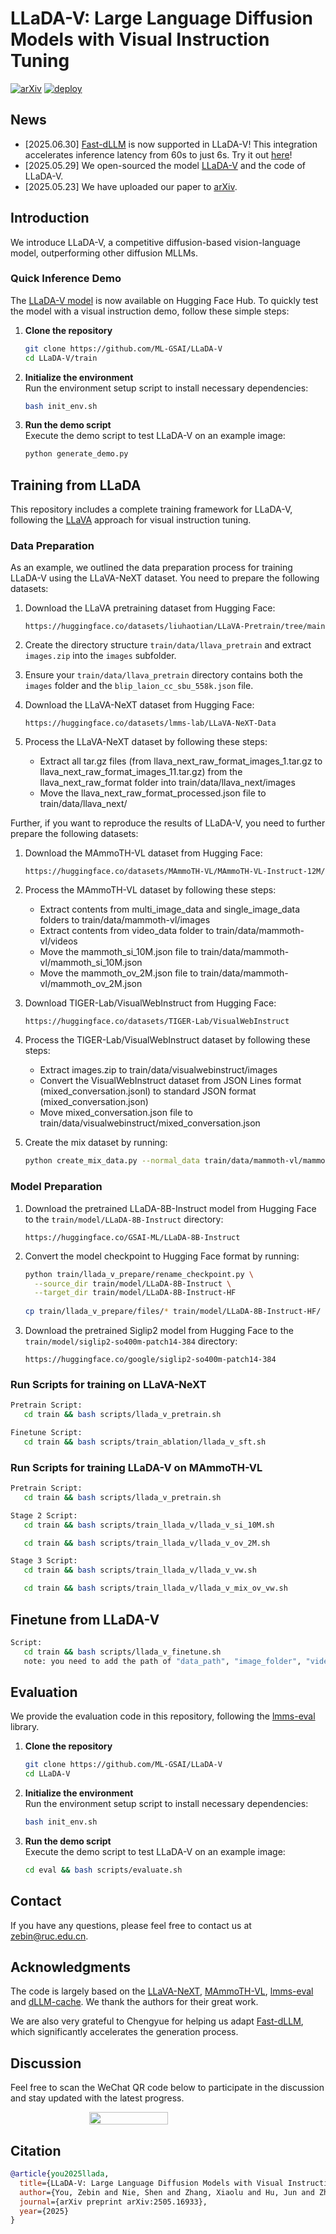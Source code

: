 # LLaDA-V: Large Language Diffusion Models with Visual Instruction Tuning
[![arXiv](https://img.shields.io/badge/Paper-arXiv-red.svg)](https://arxiv.org/abs/2505.16933)
[![deploy](https://img.shields.io/badge/Hugging%20Face-LLaDA_V-FFEB3B)](https://huggingface.co/GSAI-ML/LLaDA-V)


## News
- [2025.06.30] [Fast-dLLM](https://github.com/NVlabs/Fast-dLLM) is now supported in LLaDA-V! This integration accelerates inference latency from 60s to just 6s. Try it out [here](https://github.com/ML-GSAI/LLaDA-V/blob/main/train/generate_demo.py)! 
- [2025.05.29] We open-sourced the model [LLaDA-V](https://huggingface.co/GSAI-ML/LLaDA-V) and the code of LLaDA-V.
- [2025.05.23] We have uploaded our paper to [arXiv](https://arxiv.org/abs/2505.16933).

  
## Introduction
 We introduce LLaDA-V, a competitive diffusion-based vision-language model, outperforming other diffusion MLLMs.


### Quick Inference Demo
The [LLaDA-V model](https://huggingface.co/GSAI-ML/LLaDA-V) is now available on Hugging Face Hub. To quickly test the model with a visual instruction demo, follow these simple steps:

1. **Clone the repository**  
   ```bash
   git clone https://github.com/ML-GSAI/LLaDA-V
   cd LLaDA-V/train
   ```
2. **Initialize the environment**  
   Run the environment setup script to install necessary dependencies:
   ```bash
   bash init_env.sh
   ```
3. **Run the demo script**  
   Execute the demo script to test LLaDA-V on an example image:
   ```bash
   python generate_demo.py
   ```

## Training from LLaDA
This repository includes a complete training framework for LLaDA-V, following the [LLaVA](https://github.com/haotian-liu/LLaVA) approach for visual instruction tuning. 

### Data Preparation
As an example, we outlined the data preparation process for training LLaDA-V using the LLaVA-NeXT dataset. You need to prepare the following datasets:

1. Download the LLaVA pretraining dataset from Hugging Face:
   ```
   https://huggingface.co/datasets/liuhaotian/LLaVA-Pretrain/tree/main
   ```

2. Create the directory structure `train/data/llava_pretrain` and extract `images.zip` into the `images` subfolder.

3. Ensure your `train/data/llava_pretrain` directory contains both the `images` folder and the `blip_laion_cc_sbu_558k.json` file.

4. Download the LLaVA-NeXT dataset from Hugging Face:
   ```
   https://huggingface.co/datasets/lmms-lab/LLaVA-NeXT-Data
   ```

5. Process the LLaVA-NeXT dataset by following these steps:
   - Extract all tar.gz files (from llava_next_raw_format_images_1.tar.gz to llava_next_raw_format_images_11.tar.gz) from the llava_next_raw_format folder into train/data/llava_next/images
   - Move the llava_next_raw_format_processed.json file to train/data/llava_next/

Further, if you want to reproduce the results of LLaDA-V, you need to further prepare the following datasets:
1. Download the MAmmoTH-VL dataset from Hugging Face:
   ```
   https://huggingface.co/datasets/MAmmoTH-VL/MAmmoTH-VL-Instruct-12M/
   ```
2. Process the MAmmoTH-VL dataset by following these steps:
   - Extract contents from multi_image_data and single_image_data folders to train/data/mammoth-vl/images
   - Extract contents from video_data folder to train/data/mammoth-vl/videos
   - Move the mammoth_si_10M.json file to train/data/mammoth-vl/mammoth_si_10M.json
   - Move the mammoth_ov_2M.json file to train/data/mammoth-vl/mammoth_ov_2M.json
   
3. Download TIGER-Lab/VisualWebInstruct from Hugging Face:
   ```
   https://huggingface.co/datasets/TIGER-Lab/VisualWebInstruct
   ```
4. Process the TIGER-Lab/VisualWebInstruct dataset by following these steps:
   - Extract images.zip to train/data/visualwebinstruct/images
   - Convert the VisualWebInstruct dataset from JSON Lines format (mixed_conversation.jsonl) to standard JSON format (mixed_conversation.json)
   - Move mixed_conversation.json file to train/data/visualwebinstruct/mixed_conversation.json
5. Create the mix dataset by running:
   ```bash
   python create_mix_data.py --normal_data train/data/mammoth-vl/mammoth_ov_2M.json --inference_data train/data/visualwebinstruct/mixed_conversation.json --output_path train/data/mix_ov_2M_vw_reasoning.json
   ```

### Model Preparation

1. Download the pretrained LLaDA-8B-Instruct model from Hugging Face to the `train/model/LLaDA-8B-Instruct` directory:
   ```
   https://huggingface.co/GSAI-ML/LLaDA-8B-Instruct
   ```

2. Convert the model checkpoint to Hugging Face format by running:
   ```bash
   python train/llada_v_prepare/rename_checkpoint.py \
     --source_dir train/model/LLaDA-8B-Instruct \
     --target_dir train/model/LLaDA-8B-Instruct-HF
    
   cp train/llada_v_prepare/files/* train/model/LLaDA-8B-Instruct-HF/
   ```

3. Download the pretrained Siglip2 model from Hugging Face to the `train/model/siglip2-so400m-patch14-384` directory:
   ```
   https://huggingface.co/google/siglip2-so400m-patch14-384
   ```

### Run Scripts for training on LLaVA-NeXT
```bash
Pretrain Script:
   cd train && bash scripts/llada_v_pretrain.sh

Finetune Script:
   cd train && bash scripts/train_ablation/llada_v_sft.sh
```

### Run Scripts for training LLaDA-V on MAmmoTH-VL
```bash
Pretrain Script:
   cd train && bash scripts/llada_v_pretrain.sh

Stage 2 Script:
   cd train && bash scripts/train_llada_v/llada_v_si_10M.sh

   cd train && bash scripts/train_llada_v/llada_v_ov_2M.sh

Stage 3 Script:
   cd train && bash scripts/train_llada_v/llada_v_vw.sh

   cd train && bash scripts/train_llada_v/llada_v_mix_ov_vw.sh
```

## Finetune from LLaDA-V
```bash
Script: 
   cd train && bash scripts/llada_v_finetune.sh
   note: you need to add the path of "data_path", "image_folder", "video_folder" in llada_v_finetune.sh.
```


## Evaluation
We provide the evaluation code in this repository, following the [lmms-eval](https://github.com/EvolvingLMMs-Lab/lmms-eval) library. 

1. **Clone the repository**  
   ```bash
   git clone https://github.com/ML-GSAI/LLaDA-V
   cd LLaDA-V
   ```
2. **Initialize the environment**  
   Run the environment setup script to install necessary dependencies:
   ```bash
   bash init_env.sh
   ```
3. **Run the demo script**  
   Execute the demo script to test LLaDA-V on an example image:
   ```bash
   cd eval && bash scripts/evaluate.sh
   ```

## Contact
If you have any questions, please feel free to contact us at zebin@ruc.edu.cn.


## Acknowledgments
The code is largely based on the [LLaVA-NeXT](https://github.com/LLaVA-VL/LLaVA-NeXT), [MAmmoTH-VL](https://github.com/MAmmoTH-VL/MAmmoTH-VL), [lmms-eval](https://github.com/EvolvingLMMs-Lab/lmms-eval) and [dLLM-cache](https://github.com/maomaocun/dLLM-cache/tree/main). We thank the authors for their great work. 

We are also very grateful to Chengyue for helping us adapt [Fast-dLLM](https://github.com/NVlabs/Fast-dLLM), which significantly accelerates the generation process.

## Discussion

Feel free to scan the WeChat QR code below to participate in the discussion and stay updated with the latest progress.

<div style="display: flex; justify-content: center; flex-wrap: wrap;">
    <img src="vx.jpg" style="width: 50%" />
</div>

## Citation

```bibtex
@article{you2025llada,
  title={LLaDA-V: Large Language Diffusion Models with Visual Instruction Tuning},
  author={You, Zebin and Nie, Shen and Zhang, Xiaolu and Hu, Jun and Zhou, Jun and Lu, Zhiwu and Wen, Ji-Rong and Li, Chongxuan},
  journal={arXiv preprint arXiv:2505.16933},
  year={2025}
}
```


